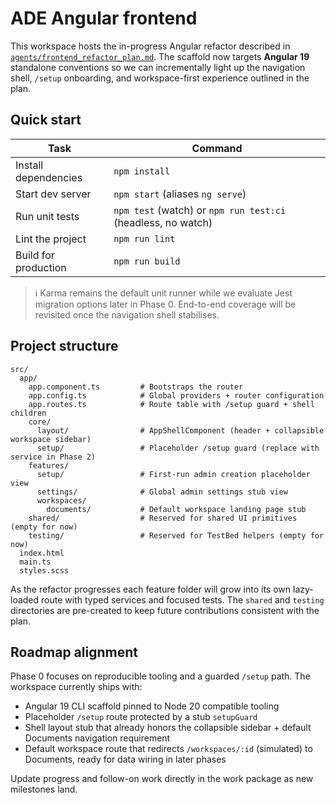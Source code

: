 # ADE Angular frontend

This workspace hosts the in-progress Angular refactor described in [`agents/frontend_refactor_plan.md`](../agents/frontend_refactor_plan.md).
The scaffold now targets **Angular 19** standalone conventions so we can incrementally light up the
navigation shell, `/setup` onboarding, and workspace-first experience outlined in the plan.

## Quick start

| Task | Command |
| --- | --- |
| Install dependencies | `npm install` |
| Start dev server | `npm start` (aliases `ng serve`) |
| Run unit tests | `npm test` (watch) or `npm run test:ci` (headless, no watch) |
| Lint the project | `npm run lint` |
| Build for production | `npm run build` |

> ℹ️  Karma remains the default unit runner while we evaluate Jest migration options
> later in Phase 0. End-to-end coverage will be revisited once the navigation
> shell stabilises.

## Project structure

```
src/
  app/
    app.component.ts         # Bootstraps the router
    app.config.ts            # Global providers + router configuration
    app.routes.ts            # Route table with /setup guard + shell children
    core/
      layout/                # AppShellComponent (header + collapsible workspace sidebar)
      setup/                 # Placeholder /setup guard (replace with service in Phase 2)
    features/
      setup/                 # First-run admin creation placeholder view
      settings/              # Global admin settings stub view
      workspaces/
        documents/           # Default workspace landing page stub
    shared/                  # Reserved for shared UI primitives (empty for now)
    testing/                 # Reserved for TestBed helpers (empty for now)
  index.html
  main.ts
  styles.scss
```

As the refactor progresses each feature folder will grow into its own lazy-loaded route
with typed services and focused tests. The `shared` and `testing` directories are pre-created to
keep future contributions consistent with the plan.

## Roadmap alignment

Phase 0 focuses on reproducible tooling and a guarded `/setup` path. The workspace currently ships with:

- Angular 19 CLI scaffold pinned to Node 20 compatible tooling
- Placeholder `/setup` route protected by a stub `setupGuard`
- Shell layout stub that already honors the collapsible sidebar + default Documents navigation requirement
- Default workspace route that redirects `/workspaces/:id` (simulated) to Documents, ready for data wiring in later phases

Update progress and follow-on work directly in the work package as new milestones land.
